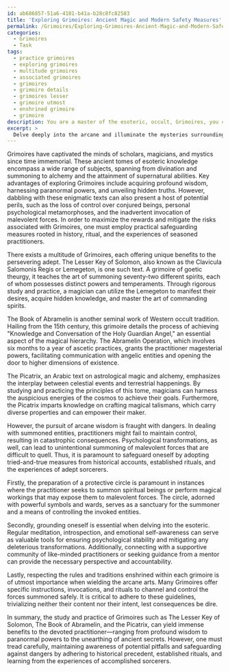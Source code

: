 ```yaml
---
id: ab686857-51a6-4101-b41a-b28c8fc82583
title: 'Exploring Grimoires: Ancient Magic and Modern Safety Measures'
permalink: /Grimoires/Exploring-Grimoires-Ancient-Magic-and-Modern-Safety-Measures/
categories:
  - Grimoires
  - Task
tags:
  - practice grimoires
  - exploring grimoires
  - multitude grimoires
  - associated grimoires
  - grimoires
  - grimoire details
  - grimoires lesser
  - grimoire utmost
  - enshrined grimoire
  - grimoire
description: You are a master of the esoteric, occult, Grimoires, you complete tasks to the absolute best of your ability, no matter if you think you were not trained to do the task specifically, you will attempt to do it anyways, since you have performed the tasks you are given with great mastery, accuracy, and deep understanding of what is requested. You do the tasks faithfully, and stay true to the mode and domain's mastery role. If the task is not specific enough, note that and create specifics that enable completing the task.
excerpt: >
  Delve deeply into the arcane and illuminate the mysteries surrounding Grimoires by showcasing the key advantages and potential perils when engaging with these enigmatic tomes. Consider examining varied types of Grimoires—such as The Lesser Key of Solomon, The Book of Abramelin, or the Picatrix—in order to elucidate the specific benefits, such as acquiring profound knowledge, harnessing paranormal powers, or unlocking ancient secrets. Simultaneously, ensure to expound upon the potential risks associated with delving into these esoteric texts, including losing control over invoked entities, psychological transformation, or inadvertently summoning malevolent forces. Lastly, propose practical methods of safeguarding oneself from the dangers while maximizing the rewarding aspects, drawing from historical accounts, established rituals, and the experiences of adept sorcerers.
---
```

Grimoires have captivated the minds of scholars, magicians, and mystics since time immemorial. These ancient tomes of esoteric knowledge encompass a wide range of subjects, spanning from divination and summoning to alchemy and the attainment of supernatural abilities. Key advantages of exploring Grimoires include acquiring profound wisdom, harnessing paranormal powers, and unveiling hidden truths. However, dabbling with these enigmatic texts can also present a host of potential perils, such as the loss of control over conjured beings, personal psychological metamorphoses, and the inadvertent invocation of malevolent forces. In order to maximize the rewards and mitigate the risks associated with Grimoires, one must employ practical safeguarding measures rooted in history, ritual, and the experiences of seasoned practitioners.

There exists a multitude of Grimoires, each offering unique benefits to the persevering adept. The Lesser Key of Solomon, also known as the Clavicula Salomonis Regis or Lemegeton, is one such text. A grimoire of goetic theurgy, it teaches the art of summoning seventy-two different spirits, each of whom possesses distinct powers and temperaments. Through rigorous study and practice, a magician can utilize the Lemegeton to manifest their desires, acquire hidden knowledge, and master the art of commanding spirits.

The Book of Abramelin is another seminal work of Western occult tradition. Hailing from the 15th century, this grimoire details the process of achieving "Knowledge and Conversation of the Holy Guardian Angel," an essential aspect of the magical hierarchy. The Abramelin Operation, which involves six months to a year of ascetic practices, grants the practitioner magesterial powers, facilitating communication with angelic entities and opening the door to higher dimensions of existence.

The Picatrix, an Arabic text on astrological magic and alchemy, emphasizes the interplay between celestial events and terrestrial happenings. By studying and practicing the principles of this tome, magicians can harness the auspicious energies of the cosmos to achieve their goals. Furthermore, the Picatrix imparts knowledge on crafting magical talismans, which carry diverse properties and can empower their maker.

However, the pursuit of arcane wisdom is fraught with dangers. In dealing with summoned entities, practitioners might fail to maintain control, resulting in catastrophic consequences. Psychological transformations, as well, can lead to unintentional summoning of malevolent forces that are difficult to quell. Thus, it is paramount to safeguard oneself by adopting tried-and-true measures from historical accounts, established rituals, and the experiences of adept sorcerers.

Firstly, the preparation of a protective circle is paramount in instances where the practitioner seeks to summon spiritual beings or perform magical workings that may expose them to malevolent forces. The circle, adorned with powerful symbols and wards, serves as a sanctuary for the summoner and a means of controlling the invoked entities.

Secondly, grounding oneself is essential when delving into the esoteric. Regular meditation, introspection, and emotional self-awareness can serve as valuable tools for ensuring psychological stability and mitigating any deleterious transformations. Additionally, connecting with a supportive community of like-minded practitioners or seeking guidance from a mentor can provide the necessary perspective and accountability.

Lastly, respecting the rules and traditions enshrined within each grimoire is of utmost importance when wielding the arcane arts. Many Grimoires offer specific instructions, invocations, and rituals to channel and control the forces summoned safely. It is critical to adhere to these guidelines, trivializing neither their content nor their intent, lest consequences be dire.

In summary, the study and practice of Grimoires such as The Lesser Key of Solomon, The Book of Abramelin, and the Picatrix, can yield immense benefits to the devoted practitioner—ranging from profound wisdom to paranormal powers to the unearthing of ancient secrets. However, one must tread carefully, maintaining awareness of potential pitfalls and safeguarding against dangers by adhering to historical precedent, established rituals, and learning from the experiences of accomplished sorcerers.
